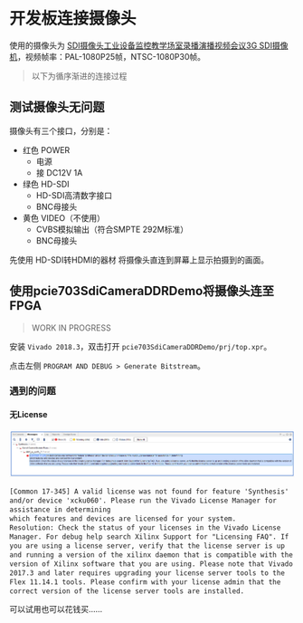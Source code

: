 # 开发板连接摄像头

使用的摄像头为 [SDI摄像头工业设备监控教学场室录播演播视频会议3G SDI摄像机](https://m.tb.cn/h.U6t0ZPB?tk=N5s2dcaIbkv)，视频帧率：PAL-1080P25帧，NTSC-1080P30帧。

> 以下为循序渐进的连接过程

## 测试摄像头无问题

摄像头有三个接口，分别是：

- 红色 POWER
    - 电源
    - 接 DC12V 1A
- 绿色 HD-SDI
    - HD-SDI高清数字接口
    - BNC母接头
- 黄色 VIDEO（不使用）
    - CVBS模拟输出（符合SMPTE 292M标准）
    - BNC母接头

先使用  HD-SDI转HDMI的器材  将摄像头直连到屏幕上显示拍摄到的画面。

## 使用pcie703SdiCameraDDRDemo将摄像头连至FPGA

> WORK IN PROGRESS

安装 `Vivado 2018.3`，双击打开 `pcie703SdiCameraDDRDemo/prj/top.xpr`。

点击左侧 `PROGRAM AND DEBUG > Generate Bitstream`。

### 遇到的问题

#### 无License

![](images-connect-camera/license-error.png)

```
[Common 17-345] A valid license was not found for feature 'Synthesis' and/or device 'xcku060'. Please run the Vivado License Manager for assistance in determining
which features and devices are licensed for your system.
Resolution: Check the status of your licenses in the Vivado License Manager. For debug help search Xilinx Support for "Licensing FAQ". If you are using a license server, verify that the license server is up and running a version of the xilinx daemon that is compatible with the version of Xilinx software that you are using. Please note that Vivado 2017.3 and later requires upgrading your license server tools to the Flex 11.14.1 tools. Please confirm with your license admin that the correct version of the license server tools are installed.
```

可以试用也可以花钱买……
